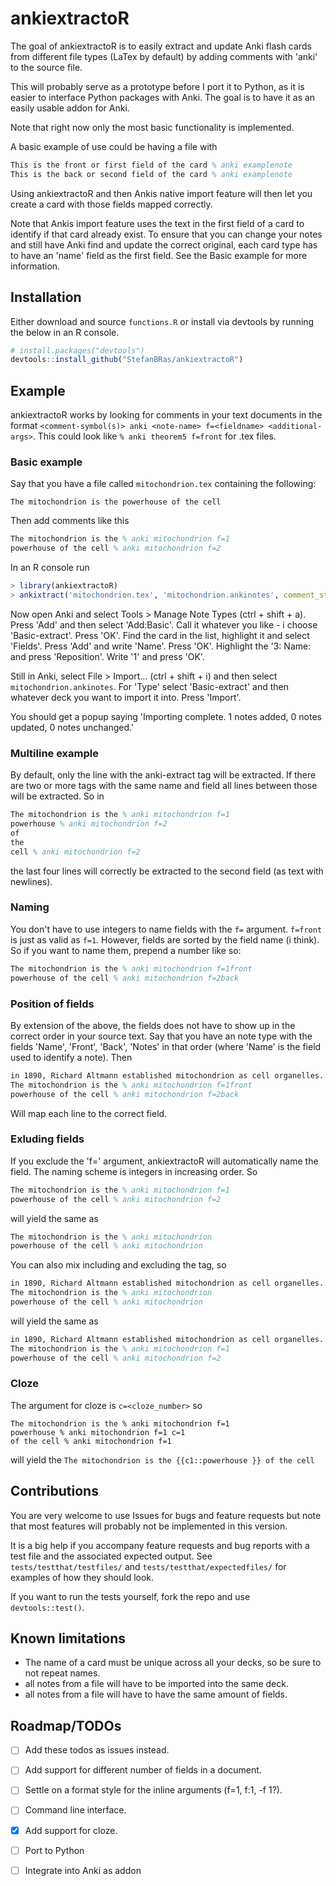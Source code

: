 
# ankiextractoR 

<!-- badges: start -->
<!-- badges: end -->

The goal of ankiextractoR is to easily extract and update Anki flash cards from different 
file types (LaTex by default) by adding comments with 'anki' to the source file. 

This will probably serve as a prototype before I port it to Python, as it is easier to interface Python packages with Anki. The goal is to have it as an easily usable addon for Anki.

Note that right now only the most basic functionality is implemented.

A basic example of use could be having a file with

``` tex
This is the front or first field of the card % anki examplenote
This is the back or second field of the card % anki examplenote
```

Using ankiextractoR and then Ankis native import feature will then let you create a card with those fields mapped correctly. 

Note that Ankis import feature uses the text in the first field of a card to identify if that card already exist. To ensure that you can change your notes and still have Anki find and update the correct original, each card type has to have an 'name' field as the first field. See the Basic example for more information.

## Installation
Either download and source `functions.R` or install via devtools by running the below in an R console. 

``` r
# install.packages("devtools")
devtools::install_github("StefanBRas/ankiextractoR")
```

## Example

ankiextractoR works by looking for comments in your text documents in the format `<comment-symbol(s)> anki <note-name> f=<fieldname> <additional-args>`. This could look like `% anki theorem5 f=front` for .tex files.


### Basic example

Say that you have a file called `mitochondrion.tex` containing the following:
``` 
The mitochondrion is the powerhouse of the cell
```

Then add comments like this

```tex
The mitochondrion is the % anki mitochondrion f=1
powerhouse of the cell % anki mitochondrion f=2
```

In an R console run

``` r
> library(ankiextractoR)
> ankixtract('mitochondrion.tex', 'mitochondrion.ankinotes', comment_string = '%')
```

Now open Anki and select Tools > Manage Note Types (ctrl + shift + a). Press 'Add' and then select 'Add:Basic'. Call it whatever you like - i choose 'Basic-extract'. Press 'OK'. Find the card in the list, highlight it and select 'Fields'. Press 'Add' and write 'Name'. Press 'OK'. Highlight the '3: Name: and press 'Reposition'. Write '1' and press 'OK'.

Still in Anki, select File > Import... (ctrl + shift + i) and then select `mitochondrion.ankinotes`. For 'Type' select 'Basic-extract' and then whatever deck you want to import it into. Press 'Import'.

You should get a popup saying 'Importing complete. 1 notes added, 0 notes updated, 0 notes unchanged.'

### Multiline example

By default, only the line with the anki-extract tag will be extracted. If there are two or more tags with the same name and field all lines between those will be extracted. So in

```tex
The mitochondrion is the % anki mitochondrion f=1
powerhouse % anki mitochondrion f=2
of
the
cell % anki mitochondrion f=2
```

the last four lines will correctly be extracted to the second field (as text with newlines).

### Naming

You don't have to use integers to name fields with the `f=` argument. `f=front` is just as valid as `f=1`. However, fields are sorted by the field name (i think). So if you want to name them, prepend a number like so:

```tex
The mitochondrion is the % anki mitochondrion f=1front
powerhouse of the cell % anki mitochondrion f=2back
```

### Position of fields

By extension of the above, the fields does not have to show up in the correct order in your source text. Say that you have an note type with the fields 'Name', 'Front', 'Back', 'Notes' in that order (where 'Name' is the field used to identify a note). Then

```tex
in 1890, Richard Altmann established mitochondrion as cell organelles. % anki mitochondrion f=3notes
The mitochondrion is the % anki mitochondrion f=1front
powerhouse of the cell % anki mitochondrion f=2back
```

Will map each line to the correct field.

### Exluding fields

If you exclude the 'f=' argument, ankiextractoR will automatically name the field. The naming scheme is integers in increasing order. So

```tex
The mitochondrion is the % anki mitochondrion f=1
powerhouse of the cell % anki mitochondrion f=2
```

will yield the same as 

```tex
The mitochondrion is the % anki mitochondrion
powerhouse of the cell % anki mitochondrion
```

You can also mix including and excluding the tag, so

```tex
in 1890, Richard Altmann established mitochondrion as cell organelles. % anki mitochondrion f=3notes
The mitochondrion is the % anki mitochondrion 
powerhouse of the cell % anki mitochondrion
```

will yield the same as

```tex
in 1890, Richard Altmann established mitochondrion as cell organelles. % anki mitochondrion f=3notes
The mitochondrion is the % anki mitochondrion f=1
powerhouse of the cell % anki mitochondrion f=2
```

### Cloze 

The argument for cloze is `c=<cloze_number>` so


```
The mitochondrion is the % anki mitochondrion f=1
powerhouse % anki mitochondrion f=1 c=1
of the cell % anki mitochondrion f=1
```

will yield the `The mitochondrion is the {{c1::powerhouse }} of the cell`

## Contributions

You are very welcome to use Issues for bugs and feature requests but note that most features will probably not be implemented in this version.

It is a big help if you accompany feature requests and bug reports with a test file and the associated expected output. See `tests/testthat/testfiles/` and `tests/testthat/expectedfiles/` for examples of how they should look. 

If you want to run the tests yourself, fork the repo and use `devtools::test()`.

## Known limitations

- The name of a card must be unique across all your decks, so be sure to not repeat names.
- all notes from a file will have to be imported into the same deck.
- all notes from a file will have to have the same amount of fields.

## Roadmap/TODOs

- [ ] Add these todos as issues instead.
- [ ] Add support for different number of fields in a document.
- [ ] Settle on a format style for the inline arguments (f=1, f:1, -f 1?).
- [ ] Command line interface.
- [X] Add support for cloze. 
- [ ] Port to Python
- [ ] Integrate into Anki as addon


